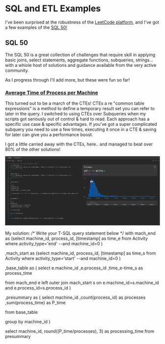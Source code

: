 # SQL and ETL Examples

I've been surprised at the robustness of the <a href="https://leetcode.com/">LeetCode platform</a>, and I've got a few examples of the <a href="https://leetcode.com/studyplan/top-sql-50/">SQL 50!</a>

## SQL 50

The SQL 50 is a great collection of challenges that require skill in applying basic joins, select statements, aggregate functions, subqueries, strings... with a whiole host of solutions and guidance available from the very active community.

As I progress through I'll add more, but these were fun so far!

### <a href="https://leetcode.com/problems/average-time-of-process-per-machine">Average Time of Process per Machine</a>

This turned out to be a march of the CTEs! CTEs a re "common table expressions" is a method to define a temporary result set you can refer to later in the query. I switched to using CTEs over Subqueries when my scripts got seriously out of control & hard to read.
Each approach has a specific use case & specific advantages. If you've got a super complicated subquery you need to use a few times, executing it once in a CTE & saving for later can give you a performance boost.

I got a little carried away with the CTEs, here.. and managed to beat over 80% of the other solutions!

<img src="https://github.com/HubBry/Portfolio/blob/main/images/leetcode%20CTE.png" />

My solution:
/* Write your T-SQL query statement below */
with mach_end as
(select machine_id, process_id, [timestamp] as time_e from Activity where activity_type='end'
--and machine_id=0
)

,mach_start as
(select machine_id, process_id, [timestamp] as time_s from Activity where activity_type='start'
--and machine_id=0
)

,base_table as
(
select
e.machine_id
,e.process_id
,time_e-time_s as process_time

from mach_end e left outer join mach_start s on e.machine_id=s.machine_id and e.process_id=s.process_id
)

,presummary as
(
select
machine_id
,count(process_id) as processes
,sum(process_time) as P_time

from base_table

group by machine_id
)

select machine_id, round((P_time/processes), 3) as processing_time from presummary
